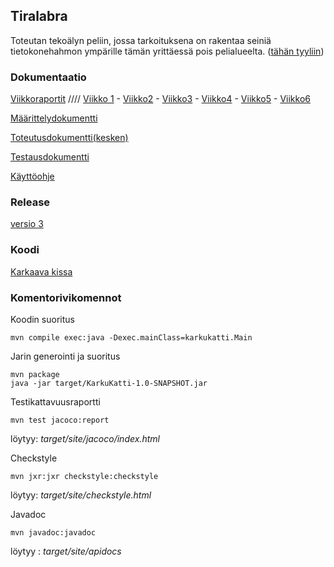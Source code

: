 ## Tiralabra

Toteutan tekoälyn peliin, jossa tarkoituksena on rakentaa seiniä tietokonehahmon ympärille tämän yrittäessä pois pelialueelta. ([tähän tyyliin](https://www.crazygames.com/game/circle-the-cat))

### Dokumentaatio

[Viikkoraportit](https://github.com/selsama/tiralabra/tree/master/Dokumentaatio/viikkoraportit) //// [Viikko 1](https://github.com/selsama/tiralabra/blob/master/Dokumentaatio/viikkoraportit/viikko1.md) - [Viikko2](https://github.com/selsama/tiralabra/blob/master/Dokumentaatio/viikkoraportit/viikko2.md) - [Viikko3](https://github.com/selsama/tiralabra/blob/master/Dokumentaatio/viikkoraportit/viikko3.md) - [Viikko4](https://github.com/selsama/tiralabra/blob/master/Dokumentaatio/viikkoraportit/viikko4.md) - [Viikko5](https://github.com/selsama/tiralabra/blob/master/Dokumentaatio/viikkoraportit/viikko5.md) - [Viikko6](https://github.com/selsama/tiralabra/blob/master/Dokumentaatio/viikkoraportit/viikko6.md)

[Määrittelydokumentti](https://github.com/selsama/tiralabra/blob/master/Dokumentaatio/m%C3%A4%C3%A4ritteludokumentti.md)

[Toteutusdokumentti(kesken)](https://github.com/selsama/tiralabra/blob/master/Dokumentaatio/toteutusdokumentti.md)

[Testausdokumentti](https://github.com/selsama/tiralabra/blob/master/Dokumentaatio/testausdokumentti.md)

[Käyttöohje](https://github.com/selsama/tiralabra/blob/master/Dokumentaatio/kayttoohje.md)


### Release

[versio 3](https://github.com/selsama/tiralabra/releases/tag/v3)

### Koodi

[Karkaava kissa](https://github.com/selsama/tiralabra/tree/master/KarkuKatti)


### Komentorivikomennot

Koodin suoritus

    mvn compile exec:java -Dexec.mainClass=karkukatti.Main

Jarin generointi ja suoritus

    mvn package
    java -jar target/KarkuKatti-1.0-SNAPSHOT.jar

Testikattavuusraportti

    mvn test jacoco:report
    
löytyy: *target/site/jacoco/index.html*

Checkstyle

    mvn jxr:jxr checkstyle:checkstyle
    
löytyy: *target/site/checkstyle.html*

Javadoc

    mvn javadoc:javadoc
    
löytyy : *target/site/apidocs*
